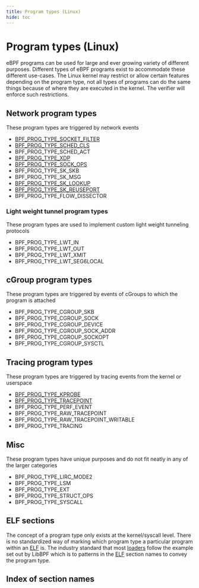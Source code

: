 ```yaml
---
title: Program types (Linux)
hide: toc
---
```

# Program types (Linux)

eBPF programs can be used for large and ever growing variety of different purposes. Different types of eBPF programs exist to accommodate these different use-cases. The Linux kernel may restrict or allow certain features depending on the program type, not all types of programs can do the same things because of where they are executed in the kernel. The verifier will enforce such restrictions.

## Network program types

These program types are triggered by network events

* [BPF_PROG_TYPE_SOCKET_FILTER](BPF_PROG_TYPE_SOCKET_FILTER.md)
* [BPF_PROG_TYPE_SCHED_CLS](BPF_PROG_TYPE_SCHED_CLS.md)
* BPF_PROG_TYPE_SCHED_ACT
* [BPF_PROG_TYPE_XDP](BPF_PROG_TYPE_XDP.md)
* [BPF_PROG_TYPE_SOCK_OPS](BPF_PROG_TYPE_SOCK_OPS.md)
* BPF_PROG_TYPE_SK_SKB
* BPF_PROG_TYPE_SK_MSG
* [BPF_PROG_TYPE_SK_LOOKUP](BPF_PROG_TYPE_SK_LOOKUP.md)
* [BPF_PROG_TYPE_SK_REUSEPORT](BPF_PROG_TYPE_SK_REUSEPORT.md)
* BPF_PROG_TYPE_FLOW_DISSECTOR

### Light weight tunnel program types

These program types are used to implement custom light weight tunneling protocols

* BPF_PROG_TYPE_LWT_IN
* BPF_PROG_TYPE_LWT_OUT
* BPF_PROG_TYPE_LWT_XMIT
* BPF_PROG_TYPE_LWT_SEG6LOCAL

## cGroup program types

These program types are triggered by events of cGroups to which the program is attached

* BPF_PROG_TYPE_CGROUP_SKB
* BPF_PROG_TYPE_CGROUP_SOCK
* BPF_PROG_TYPE_CGROUP_DEVICE
* BPF_PROG_TYPE_CGROUP_SOCK_ADDR
* BPF_PROG_TYPE_CGROUP_SOCKOPT
* BPF_PROG_TYPE_CGROUP_SYSCTL

## Tracing program types

These program types are triggered by tracing events from the kernel or userspace

* [BPF_PROG_TYPE_KPROBE](BPF_PROG_TYPE_KPROBE.md)
* [BPF_PROG_TYPE_TRACEPOINT](BPF_PROG_TYPE_TRACEPOINT.md)
* BPF_PROG_TYPE_PERF_EVENT
* BPF_PROG_TYPE_RAW_TRACEPOINT
* BPF_PROG_TYPE_RAW_TRACEPOINT_WRITABLE
* BPF_PROG_TYPE_TRACING

## Misc

These program types have unique purposes and do not fit neatly in any of the larger categories

* BPF_PROG_TYPE_LIRC_MODE2
* BPF_PROG_TYPE_LSM
* BPF_PROG_TYPE_EXT
* BPF_PROG_TYPE_STRUCT_OPS
* BPF_PROG_TYPE_SYSCALL 

## ELF sections

The concept of a program type only exists at the kernel/syscall level. There is no standardized way of marking which program type a particular program within an [ELF](../../elf.md) is. The industry standard that most [loaders](../../loader.md) follow the example set out by LibBPF which is to patterns in the [ELF](../../elf.md) section names to convey the program type. 

## Index of section names

<!-- TODO -->
